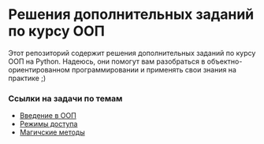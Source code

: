 # Решения дополнительных заданий по курсу ООП

Этот репозиторий содержит решения дополнительных заданий по курсу ООП на Python. 
Надеюсь, они помогут вам разобраться в объектно-ориентированном программировании и применять свои знания на практике ;)

### Ссылки на задачи по темам

- [Введение в ООП](https://github.com/rocketvsaliens/oop_additional_tasks_solutions/tree/main/lesson1)
- [Режимы доступа](https://github.com/rocketvsaliens/oop_additional_tasks_solutions/tree/main/lesson2)
- [Магичские методы](https://github.com/rocketvsaliens/oop_additional_tasks_solutions/tree/main/lesson3)